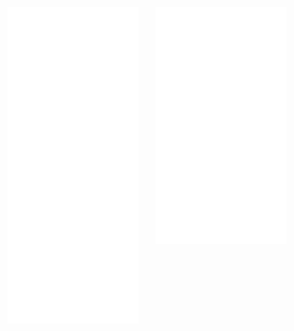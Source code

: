 

[<img align="left" width="47%" alt="🦑" src="/artifacts.svg">](#)

[<img align="right" width="47%" alt="🦑" src="/progress.svg">](#)

<!---
<div style="display: flex; justify-content: space-between; width: 100%;">

  <img src="artifacts.svg" alt="artifacts.svg" style="width: 47%; height: auto;">

  <img src="progress.svg" alt="progress.svg" style="width: 47%; height: auto;">

</div>
--->




<!---
Richard5678/Richard5678 is a ✨ special ✨ repository because its `README.md` (this file) appears on your GitHub profile.
You can click the Preview link to take a look at your changes.
--->
